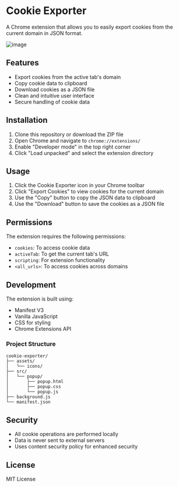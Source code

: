 # Cookie Exporter

A Chrome extension that allows you to easily export cookies from the current domain in JSON format.

![image](https://github.com/user-attachments/assets/f78a45ac-e82f-44e0-97e4-5f89ebce93d9)



## Features

- Export cookies from the active tab's domain
- Copy cookie data to clipboard
- Download cookies as a JSON file
- Clean and intuitive user interface
- Secure handling of cookie data

## Installation

1. Clone this repository or download the ZIP file
2. Open Chrome and navigate to `chrome://extensions/`
3. Enable "Developer mode" in the top right corner
4. Click "Load unpacked" and select the extension directory

## Usage

1. Click the Cookie Exporter icon in your Chrome toolbar
2. Click "Export Cookies" to view cookies for the current domain
3. Use the "Copy" button to copy the JSON data to clipboard
4. Use the "Download" button to save the cookies as a JSON file

## Permissions

The extension requires the following permissions:
- `cookies`: To access cookie data
- `activeTab`: To get the current tab's URL
- `scripting`: For extension functionality
- `<all_urls>`: To access cookies across domains

## Development

The extension is built using:
- Manifest V3
- Vanilla JavaScript
- CSS for styling
- Chrome Extensions API

### Project Structure

```
cookie-exporter/
├── assets/
│   └── icons/
├── src/
│   └── popup/
│       ├── popup.html
│       ├── popup.css
│       └── popup.js
├── background.js
└── manifest.json
```

## Security

- All cookie operations are performed locally
- Data is never sent to external servers
- Uses content security policy for enhanced security

## License

MIT License
